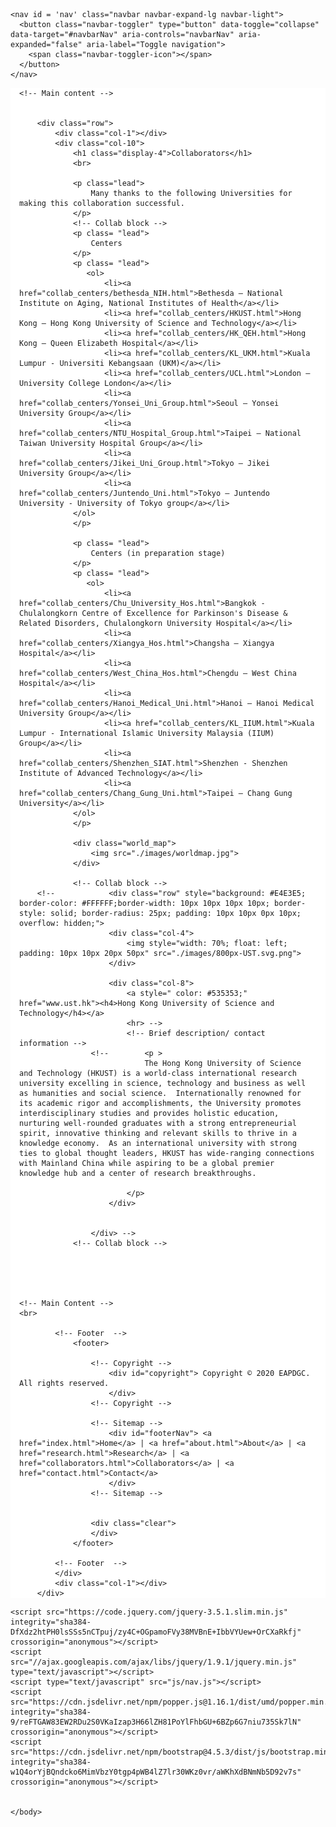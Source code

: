 <!DOCTYPE html>
<html>
<head>
	<meta name="viewport" content="width=device-width, initial-scale=1, shrink-to-fit=no">
	<link rel="stylesheet" href="https://cdn.jsdelivr.net/npm/bootstrap@4.5.3/dist/css/bootstrap.min.css" integrity="sha384-TX8t27EcRE3e/ihU7zmQxVncDAy5uIKz4rEkgIXeMed4M0jlfIDPvg6uqKI2xXr2" crossorigin="anonymous">
	<title>EAPDGC</title> 
  	<link rel="stylesheet" href="css/main.css" type="text/css">
</head>

<body>



<!-- Navbar -->
	<nav id = 'nav' class="navbar navbar-expand-lg navbar-light">
	  <button class="navbar-toggler" type="button" data-toggle="collapse" data-target="#navbarNav" aria-controls="navbarNav" aria-expanded="false" aria-label="Toggle navigation">
	    <span class="navbar-toggler-icon"></span>
	  </button>
	</nav>
<!-- Navbar -->



<div class="jumbotron" style="border-left: 1em solid white; border-right: 1em solid white; background: #FFFFFF">
	
	<!-- Main content -->


		<div class="row">
		  	<div class="col-1"></div>
		    <div class="col-10">
		   		<h1 class="display-4">Collaborators</h1>
				<br>

				<p class="lead">
					Many thanks to the following Universities for making this collaboration successful.
				</p>
			    <!-- Collab block -->
			    <p class= "lead">
				    Centers
			    </p>
			    <p class= "lead">
				   <ol>
					   <li><a href="collab_centers/bethesda_NIH.html">Bethesda – National Institute on Aging, National Institutes of Health</a></li>
					   <li><a href="collab_centers/HKUST.html">Hong Kong – Hong Kong University of Science and Technology</a></li>
					   <li><a href="collab_centers/HK_QEH.html">Hong Kong – Queen Elizabeth Hospital</a></li>
					   <li><a href="collab_centers/KL_UKM.html">Kuala Lumpur - Universiti Kebangsaan (UKM)</a></li>
					   <li><a href="collab_centers/UCL.html">London – University College London</a></li>
					   <li><a href="collab_centers/Yonsei_Uni_Group.html">Seoul – Yonsei University Group</a></li>
					   <li><a href="collab_centers/NTU_Hospital_Group.html">Taipei – National Taiwan University Hospital Group</a></li>
					   <li><a href="collab_centers/Jikei_Uni_Group.html">Tokyo – Jikei University Group</a></li>
					   <li><a href="collab_centers/Juntendo_Uni.html">Tokyo – Juntendo University - University of Tokyo group</a></li>
			    </ol>
			    </p>
			    
			    <p class= "lead">
				    Centers (in preparation stage)
			    </p>
			    <p class= "lead">
				   <ol>
					   <li><a href="collab_centers/Chu_University_Hos.html">Bangkok - Chulalongkorn Centre of Excellence for Parkinson's Disease & Related Disorders, Chulalongkorn University Hospital</a></li>
					   <li><a href="collab_centers/Xiangya_Hos.html">Changsha – Xiangya Hospital</a></li>
					   <li><a href="collab_centers/West_China_Hos.html">Chengdu – West China Hospital</a></li>
					   <li><a href="collab_centers/Hanoi_Medical_Uni.html">Hanoi – Hanoi Medical University Group</a></li>
					   <li><a href="collab_centers/KL_IIUM.html">Kuala Lumpur - International Islamic University Malaysia (IIUM) Group</a></li>
					   <li><a href="collab_centers/Shenzhen_SIAT.html">Shenzhen - Shenzhen Institute of Advanced Technology</a></li>
					   <li><a href="collab_centers/Chang_Gung_Uni.html">Taipei – Chang Gung University</a></li>
			    </ol>
			    </p>

			    <div class="world_map">
			    	<img src="./images/worldmap.jpg">
			    </div>
			 
				<!-- Collab block -->
		<!-- 			<div class="row" style="background: #E4E3E5; border-color: #FFFFFF;border-width: 10px 10px 10px 10px; border-style: solid; border-radius: 25px; padding: 10px 10px 0px 10px; overflow: hidden;">
						<div class="col-4">							
							<img style="width: 70%; float: left; padding: 10px 10px 20px 50px" src="./images/800px-UST.svg.png">
						</div>

						<div class="col-8">
							<a style=" color: #535353;" href="www.ust.hk"><h4>Hong Kong University of Science and Technology</h4></a>
							<hr> -->
							<!-- Brief description/ contact information -->
					<!-- 		<p >
								The Hong Kong University of Science and Technology (HKUST) is a world-class international research university excelling in science, technology and business as well as humanities and social science.  Internationally renowned for its academic rigor and accomplishments, the University promotes interdisciplinary studies and provides holistic education, nurturing well-rounded graduates with a strong entrepreneurial spirit, innovative thinking and relevant skills to thrive in a knowledge economy.  As an international university with strong ties to global thought leaders, HKUST has wide-ranging connections with Mainland China while aspiring to be a global premier knowledge hub and a center of research breakthroughs.
							
							</p>
						</div>
						
						
					</div> -->
				<!-- Collab block -->


				
					

	<!-- Main Content -->
	<br>
	
			<!-- Footer  -->
				<footer>

					<!-- Copyright -->
						<div id="copyright"> Copyright © 2020 EAPDGC. All rights reserved.
						</div>
					<!-- Copyright -->

					<!-- Sitemap -->
						<div id="footerNav"> <a href="index.html">Home</a> | <a href="about.html">About</a> | <a href="research.html">Research</a> | <a href="collaborators.html">Collaborators</a> | <a href="contact.html">Contact</a> 
						</div>
					<!-- Sitemap -->


					<div class="clear"> 
					</div>
				</footer>

			<!-- Footer  -->
			</div>
			<div class="col-1"></div>
		</div>

</div>

<!-- JS Scripts -->
	
	<script src="https://code.jquery.com/jquery-3.5.1.slim.min.js" integrity="sha384-DfXdz2htPH0lsSSs5nCTpuj/zy4C+OGpamoFVy38MVBnE+IbbVYUew+OrCXaRkfj" crossorigin="anonymous"></script>
	<script src="//ajax.googleapis.com/ajax/libs/jquery/1.9.1/jquery.min.js" type="text/javascript"></script>
	<script type="text/javascript" src="js/nav.js"></script>
	<script src="https://cdn.jsdelivr.net/npm/popper.js@1.16.1/dist/umd/popper.min.js" integrity="sha384-9/reFTGAW83EW2RDu2S0VKaIzap3H66lZH81PoYlFhbGU+6BZp6G7niu735Sk7lN" crossorigin="anonymous"></script>
	<script src="https://cdn.jsdelivr.net/npm/bootstrap@4.5.3/dist/js/bootstrap.min.js" integrity="sha384-w1Q4orYjBQndcko6MimVbzY0tgp4pWB4lZ7lr30WKz0vr/aWKhXdBNmNb5D92v7s" crossorigin="anonymous"></script>

	
	</body>
</html>
